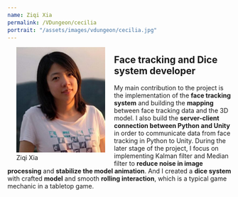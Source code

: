 ```yaml
---
name: Ziqi Xia
permalink: /VDungeon/cecilia
portrait: "/assets/images/vdungeon/cecilia.jpg"
---
```



<figure style="float:left; margin:0 20px">
  <img src="/assets/images/vdungeon/cecilia.jpg" alt="cecilia portrait photo" style="width:200px">
  <figcaption>Ziqi Xia</figcaption>
</figure> 

## Face tracking and Dice system developer

My main contribution to the project is the implementation of the **face tracking system** and building the **mapping** between face tracking data and the 3D model. I also 
build the **server-client connection between Python and Unity** in order to communicate data from face tracking in Python to Unity. During the later stage of the project, 
I focus on implementing Kalman filter and Median filter to **reduce noise in image processing** and **stabilize the model animation**. And I created a **dice system** with 
crafted **model** and smooth **rolling interaction**, which is a typical game mechanic in a tabletop game.
